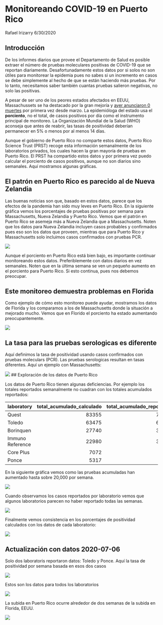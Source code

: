 Monitoreando COVID-19 en Puerto Rico
================
Rafael Irizarry
6/30/2020

## Introducción

De los informes diarios que provee el Departamento de Salud es posible
extraer el número de pruebas moleculares positivas de COVID-19 que se
reportan diariamente. Desafortunadamente estos datos por si solos no son
útiles para monitorear la epidemia pues no sabes si un incremento en
casos se debe simplemente al hecho de que se están haciendo más pruebas.
Por lo tanto, necesitamos saber también cuantas pruebas salieron
negativas, no solo las positivas.

A pesar de ser uno de los peores estados afectados en EEUU,
Massachussets se ha destacado por la gran mejoría y [ayer anunciaron 0
muertes](https://www.bostonherald.com/2020/06/30/zero-new-coronavirus-deaths-reported-in-massachusetts-after-data-cleaning/)
por primera vez desde marzo. La epidemióloga del estado usa el
**porciento**, no el total, de casos positivos por día como el
instrumento principal de monitoreo. La Organización Mundial de la Salud
(WHO) aconseja que antes de reabrir, las tasas de positividad deberían
permanecer en 5% o menos por al menos 14 días.

Aunque el gobierno de Puerto Rico no comparte estos datos, Puerto Rico
Science Trust (PRST) recoge esta información semanalmente de los
laboratorios privados, los cuales hacen la gran mayoría de pruebas en
Puerto Rico. El PRST ha compartido estos datos y por primera vez puedo
calcular el porciento de casos positivos, aunque no son diarios sino
semanales. Aquí mostramos algunas gráficas.

## El patrón en Puerto Rico es parecido al de Nueva Zelandia

Las buenas noticias son que, basado en estos datos, parece que los
efectos de la pandemia han sido muy leves en Puerto Rico. En la
siguiente gráfica vemos los porcentajes de pruebas positivas por semana
para Massachusetts, Nueva Zelandia y Puerto Rico. Vemos que el patrón en
Puerto Rico se asemeja más a Nueva Zelandia que a Massachusetts. Noten
que los datos para Nueva Zelandia incluyen casos probables y confirmados
pues eso son los datos que proveen, mientras que para Puerto Rico y
Massachusetts solo incluimos casos confirmados con pruebas PCR.

![](pr-covid_files/figure-gfm/nz-ma-pr-1.png)<!-- -->

Aunque el porciento en Puerto Rico está bien bajo, es importante
continuar monitoreando estos datos. Preferiblemente con datos diarios en
vez semanales. Noten que en la última semana se ven un pequeño aumento
en el porciento para Puerto Rico. Si esto continua, pues nos debemos
preocupar.

## Este monitoreo demuestra problemas en Florida

Como ejemplo de cómo esto monitoreo puede ayudar, mostramos los datos de
Florida y los comparamos a los de Massachusetts donde la situación a
mejorado mucho. Vemos que en Florido el porciento ha estado aumentando
preocupantemente.

![](pr-covid_files/figure-gfm/fl-ma-1.png)<!-- -->

## La tasa para las pruebas serologicas es diferente

Aquí definimos la tasa de positividad usando casos confirmados con
pruebas moleculars (PCR). Las pruebas serologicas resultan en tasas
diferentes. Aquí un ejemplo con Massachusetts:

![](pr-covid_files/figure-gfm/serology-1.png)<!-- --> \#\# Exploración
de los datos de Puerto Rico

Los datos de Puerto Rico tienen algunas deficiencias. Por ejemplo los
totales reportados semanalmente no cuadran con los totales acumulados
reportados:

| laboratory       | total\_acumulado\_calculado | total\_acumulado\_reportado |
| :--------------- | --------------------------: | --------------------------: |
| Quest            |                       83355 |                       78020 |
| Toledo           |                       63475 |                       64520 |
| Borinquen        |                       27740 |                       30068 |
| Immuno Reference |                       22980 |                       36653 |
| Core Plus        |                        7072 |                        7848 |
| Ponce            |                        5317 |                        8002 |

En la siguiente gráfica vemos como las pruebas acumuladas han aumentado
hasta sobre 20,000 por semana.

![](pr-covid_files/figure-gfm/total-test-by-lab-1.png)<!-- -->

Cuando observamos los casos reportados por laboratorio vemos que algunos
laboratorios parecen no haber reportado todas las semanas.

![](pr-covid_files/figure-gfm/cases-by-lab-1.png)<!-- -->

Finalmente vemos consistencia en los porcentajes de positividad
calculados con los datos de cada laboratorio:

![](pr-covid_files/figure-gfm/percent-positive-by-lab-1.png)<!-- -->

## Actualización con datos 2020-07-06

Solo dos laboratoris reportaron datos: Toledo y Ponce. Aquí la tasa de
positividad por semana basada en esos dos casos

![](pr-covid_files/figure-gfm/pr-2020-07-06-1.png)<!-- -->

Estos son los datos para todos los laboratorios

![](pr-covid_files/figure-gfm/percent-positive-by-lab-2-1.png)<!-- -->

La subida en Puerto Rico ocurre alrededor de dos semanas de la subida en
Florida, EEUU.

![](pr-covid_files/figure-gfm/fl-1.png)<!-- -->
